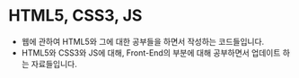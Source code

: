 HTML5, CSS3, JS
===
* 웹에 관하여 HTML5와 그에 대한 공부들을 하면서 작성하는 코드들입니다.<br>
* HTML5와 CSS3와 JS에 대해, Front-End의 부분에 대해 공부하면서 업데이트 하는 자료들입니다.




